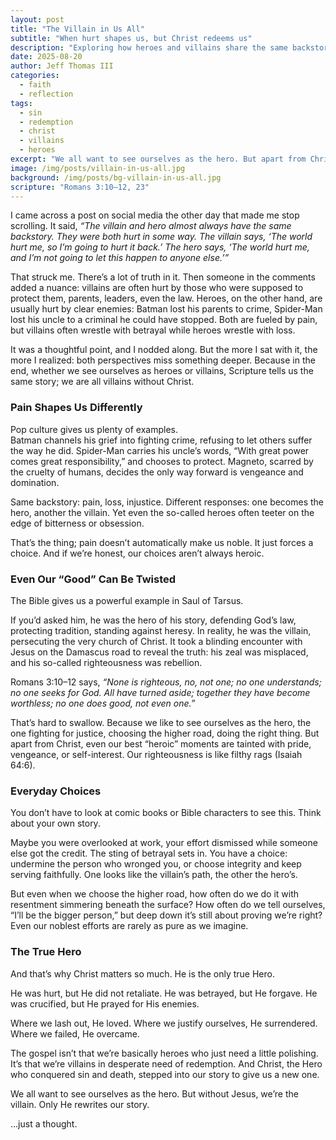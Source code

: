 ```yaml
---
layout: post
title: "The Villain in Us All"
subtitle: "When hurt shapes us, but Christ redeems us"
description: "Exploring how heroes and villains share the same backstory, yet Scripture reminds us that without Christ, we are all the villain."
date: 2025-08-20
author: Jeff Thomas III
categories:
  - faith
  - reflection
tags:
  - sin
  - redemption
  - christ
  - villains
  - heroes
excerpt: "We all want to see ourselves as the hero. But apart from Christ, we are the villain. Only He rewrites our story."
image: /img/posts/villain-in-us-all.jpg
background: /img/posts/bg-villain-in-us-all.jpg
scripture: "Romans 3:10–12, 23"
---
```


I came across a post on social media the other day that made me stop scrolling. It said, *“The villain and hero almost always have the same backstory. They were both hurt in some way. The villain says, ‘The world hurt me, so I’m going to hurt it back.’ The hero says, ‘The world hurt me, and I’m not going to let this happen to anyone else.’”*  

That struck me. There’s a lot of truth in it. Then someone in the comments added a nuance: villains are often hurt by those who were supposed to protect them, parents, leaders, even the law. Heroes, on the other hand, are usually hurt by clear enemies: Batman lost his parents to crime, Spider-Man lost his uncle to a criminal he could have stopped. Both are fueled by pain, but villains often wrestle with betrayal while heroes wrestle with loss.  

It was a thoughtful point, and I nodded along. But the more I sat with it, the more I realized: both perspectives miss something deeper. Because in the end, whether we see ourselves as heroes or villains, Scripture tells us the same story; we are all villains without Christ.  

### Pain Shapes Us Differently  

Pop culture gives us plenty of examples.  
Batman channels his grief into fighting crime, refusing to let others suffer the way he did. Spider-Man carries his uncle’s words, “With great power comes great responsibility,” and chooses to protect. Magneto, scarred by the cruelty of humans, decides the only way forward is vengeance and domination.  

Same backstory: pain, loss, injustice. Different responses: one becomes the hero, another the villain. Yet even the so-called heroes often teeter on the edge of bitterness or obsession.  

That’s the thing; pain doesn’t automatically make us noble. It just forces a choice. And if we’re honest, our choices aren’t always heroic.  

### Even Our “Good” Can Be Twisted  

The Bible gives us a powerful example in Saul of Tarsus.  

If you’d asked him, he was the hero of his story, defending God’s law, protecting tradition, standing against heresy. In reality, he was the villain, persecuting the very church of Christ. It took a blinding encounter with Jesus on the Damascus road to reveal the truth: his zeal was misplaced, and his so-called righteousness was rebellion.  

Romans 3:10–12 says, *“None is righteous, no, not one; no one understands; no one seeks for God. All have turned aside; together they have become worthless; no one does good, not even one.”*  

That’s hard to swallow. Because we like to see ourselves as the hero, the one fighting for justice, choosing the higher road, doing the right thing. But apart from Christ, even our best “heroic” moments are tainted with pride, vengeance, or self-interest. Our righteousness is like filthy rags (Isaiah 64:6).  

### Everyday Choices  

You don’t have to look at comic books or Bible characters to see this. Think about your own story.  

Maybe you were overlooked at work, your effort dismissed while someone else got the credit. The sting of betrayal sets in. You have a choice: undermine the person who wronged you, or choose integrity and keep serving faithfully. One looks like the villain’s path, the other the hero’s.  

But even when we choose the higher road, how often do we do it with resentment simmering beneath the surface? How often do we tell ourselves, “I’ll be the bigger person,” but deep down it’s still about proving we’re right? Even our noblest efforts are rarely as pure as we imagine.  

### The True Hero  

And that’s why Christ matters so much. He is the only true Hero.  

He was hurt, but He did not retaliate. He was betrayed, but He forgave. He was crucified, but He prayed for His enemies.  

Where we lash out, He loved. Where we justify ourselves, He surrendered. Where we failed, He overcame.  

The gospel isn’t that we’re basically heroes who just need a little polishing. It’s that we’re villains in desperate need of redemption. And Christ, the Hero who conquered sin and death, stepped into our story to give us a new one.  

We all want to see ourselves as the hero. But without Jesus, we’re the villain. Only He rewrites our story.  

…just a thought.

<!--stackedit_data:
eyJoaXN0b3J5IjpbNzg3MTMzMDA2LC03NDM3ODEzODhdfQ==
-->